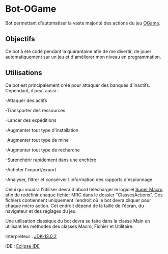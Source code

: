 # Bot-OGame
Bot permettant d'automatiser la vaste majorité des actions du jeu [OGame](https://lobby.ogame.gameforge.com/fr_FR/).

## Objectifs
Ce bot à été codé pendant la quarantaine afin de me divertir, de jouer automatiquement sur un jeu et d'améliorer mon niveau en programmation.

## Utilisations
Ce bot est principalement créé pour attaquer des banques d'inactifs. Cependant, il peut aussi : 

-Attaquer des actifs

-Transporter des ressources

-Lancer des expéditions

-Augmenter tout type d'installation

-Augmenter tout type de mine

-Augmenter tout type de recherche

-Surenchérir rapidement dans une enchère

-Acheter l'import/export

-Analyser, filtrer et conserver l'information des rapports d'espionnage.

Celui qui voudra l'utiliser devra d'abord télécharger le logiciel [Super Macro](https://www.supermacro.fr/telechargement.php) afin de redéfinir chaque fichier MRC dans le dossier "ClassesActions". Ces fichiers contiennent uniquement l'endroit où le bot devra cliquer pour chaque micro action. Cet endroit dépend de la taille de l'écran, du navigateur et des réglages du jeu.

Une utilisation classique du bot devra se faire dans la classe Main en utilisant les méthodes des classes Macro, Fichier et Utilitaire.

Interpréteur : [JDK-13.0.2](https://www.oracle.com/java/technologies/javase-jdk13-downloads.html)

IDE : [Eclipse IDE](https://www.eclipse.org/downloads/)
